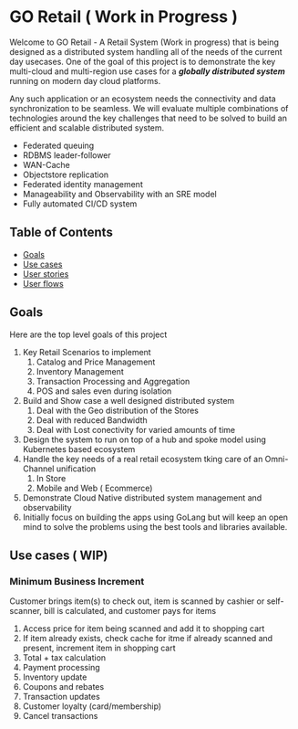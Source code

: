 GO Retail ( Work in Progress ) 
===
Welcome to GO Retail - A Retail System (Work in progress) that is being designed as a distributed system handling all of the needs of the current day usecases. 
One of the goal of this project is to demonstrate the key multi-cloud and multi-region  use cases for a ***globally distributed system*** running on modern day cloud platforms. 

Any such application or an ecosystem needs the connectivity and data synchronization to be seamless. We will evaluate multiple combinations of technologies around the key challenges that need to be solved to build an efficient and scalable distributed system. 
- Federated queuing
- RDBMS leader-follower
- WAN-Cache 
- Objectstore replication
- Federated identity management
- Manageability and Observability with an SRE model
- Fully automated CI/CD system




## Table of Contents
- [Goals](#goals)
- [Use cases](#use-cases)
- [User stories](#user-stories)
- [User flows](#user-flows)


## Goals

Here are the top level goals of this project

1. Key Retail Scenarios to implement
    1. Catalog and Price Management
    1. Inventory Management
    1. Transaction Processing and Aggregation
    1. POS and sales even during isolation
1. Build and Show case a well designed distributed system
    1. Deal with the Geo distribution of the Stores
    1. Deal with reduced Bandwidth
    1. Deal with Lost conectivity for varied amounts of time
1. Design the system to run on top of a hub and spoke model using Kubernetes based ecosystem
1. Handle the key needs of a real retail ecosystem tking care of an Omni-Channel unification 
    1. In Store
    1. Mobile and Web ( Ecommerce)
1. Demonstrate Cloud Native distributed system management and observability
1. Initially focus on building the apps using GoLang but will keep an open mind to solve the problems using the best tools and libraries available. 

## Use cases ( WIP) 

### Minimum Business Increment
Customer brings item(s) to check out, item is scanned by cashier or self-scanner, bill is calculated, and customer pays for items

1. Access price for item being scanned and add it to shopping cart
2. If item already exists, check cache for itme if already scanned and present, increment item in shopping cart
3. Total + tax calculation
4. Payment processing
5. Inventory update
6. Coupons and rebates
7. Transaction updates
8. Customer loyalty (card/membership)
9. Cancel transactions

